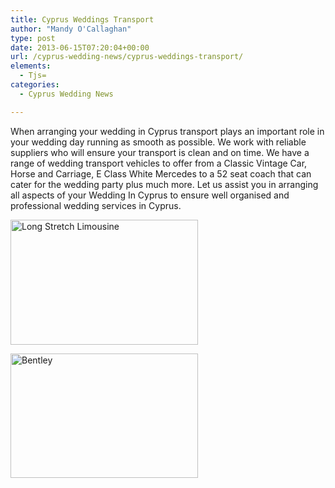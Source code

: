 ```yaml
---
title: Cyprus Weddings Transport
author: "Mandy O'Callaghan"
type: post
date: 2013-06-15T07:20:04+00:00
url: /cyprus-wedding-news/cyprus-weddings-transport/
elements:
  - Tjs=
categories:
  - Cyprus Wedding News

---
```

When arranging your wedding in Cyprus transport plays an important role in your wedding day running as smooth as possible. We work with reliable suppliers who will ensure your transport is clean and on time. We have a range of wedding transport vehicles to offer from a Classic Vintage Car, Horse and Carriage, E Class White Mercedes to a 52 seat coach that can cater for the wedding party plus much more. Let us assist you in arranging all aspects of your Wedding In Cyprus to ensure well organised and professional wedding services in Cyprus.

[<img class="alignleft size-medium wp-image-810" alt="Long Stretch Limousine" src="http://www.amazingcyprusweddings.com/wp-content/uploads/2013/06/Long-Stretch-Limousine-300x200.jpg" width="300" height="200" srcset="https://www.amazingcyprusweddings.com/wp-content/uploads/2013/06/Long-Stretch-Limousine-300x200.jpg 300w, https://www.amazingcyprusweddings.com/wp-content/uploads/2013/06/Long-Stretch-Limousine-435x290.jpg 435w, https://www.amazingcyprusweddings.com/wp-content/uploads/2013/06/Long-Stretch-Limousine-220x147.jpg 220w, https://www.amazingcyprusweddings.com/wp-content/uploads/2013/06/Long-Stretch-Limousine.jpg 480w" sizes="(max-width: 300px) 100vw, 300px" />][1]

[<img class="alignleft size-medium wp-image-809" alt="Bentley" src="http://www.amazingcyprusweddings.com/wp-content/uploads/2013/06/Bentley-300x199.jpg" width="300" height="199" srcset="https://www.amazingcyprusweddings.com/wp-content/uploads/2013/06/Bentley-300x200.jpg 300w, https://www.amazingcyprusweddings.com/wp-content/uploads/2013/06/Bentley-503x335.jpg 503w, https://www.amazingcyprusweddings.com/wp-content/uploads/2013/06/Bentley-436x290.jpg 436w, https://www.amazingcyprusweddings.com/wp-content/uploads/2013/06/Bentley-220x147.jpg 220w, https://www.amazingcyprusweddings.com/wp-content/uploads/2013/06/Bentley-700x465.jpg 700w, https://www.amazingcyprusweddings.com/wp-content/uploads/2013/06/Bentley.jpg 752w" sizes="(max-width: 300px) 100vw, 300px" />][2]

 [1]: http://www.amazingcyprusweddings.com/wp-content/uploads/2013/06/Long-Stretch-Limousine.jpg
 [2]: http://www.amazingcyprusweddings.com/wp-content/uploads/2013/06/Bentley.jpg